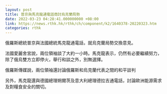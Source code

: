 ```yaml
---
layout: post
title: 普京與馬克龍通電話商討烏克蘭局勢
date: 2022-03-23 04:28:41.000000000 +08:00
link: https://news.rthk.hk/rthk/ch/component/k2/1640378-20220323.htm
categories: rthk
---
```


俄羅斯總統普京與法國總統馬克龍通電話，就烏克蘭局勢交換意見。

法國愛麗舍宮說，兩位領袖談了大約一小時。馬克龍表示，仍然有必要繼續努力，除了俄烏雙方立即停火，舉行和談之外，別無選擇。

俄羅斯傳媒說，兩位領袖還討論俄羅斯和烏克蘭代表之間的和平談判

另外，馬克龍還與德國總理朔爾茨及意大利總理德拉吉通電話，討論歐洲能源需求及對糧食安全的關切。
